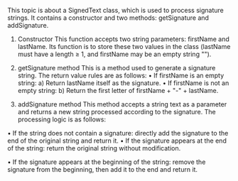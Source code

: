 This topic is about a SignedText class, which is used to process signature strings. It contains a constructor and two methods: getSignature and addSignature.

1. Constructor This function accepts two string parameters: firstName and lastName. Its function is to store these two values ​​in the class (lastName must have a length ≥ 1, and firstName may be an empty string "").

2. getSignature method This is a method used to generate a signature string.
The return value rules are as follows: • If firstName is an empty string:
a) Return lastName itself as the signature. • If firstName is not an empty string:
b) Return the first letter of firstName + "-" + lastName.

3. addSignature method This method accepts a string text as a parameter and returns a new string processed according to the signature. The processing logic is as follows:

• If the string does not contain a signature: directly add the signature to the end of the original string and return it.
• If the signature appears at the end of the string: return the original string without modification.

• If the signature appears at the beginning of the string: remove the signature from the beginning, then add it to the end and return it.
